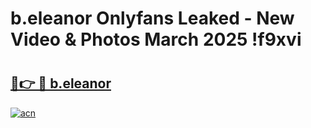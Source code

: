 # b.eleanor Onlyfans Leaked - New Video & Photos March 2025 !f9xvi

# <h2><a href="https://xg3tbf.iuczelnia.edu.pl?title=b.eleanor&ref=f9xvi">🔗👉 🔴 b.eleanor</a></h2>

[![acn](https://github.com/user-attachments/assets/0f9c940e-d8b0-45ae-aac7-cd30a18b3e1c)](https://xg3tbf.iuczelnia.edu.pl?title=b.eleanor&ref=f9xvi)

